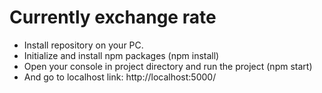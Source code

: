 # Currently exchange rate

* Install repository on your PC.
* Initialize and install npm packages (npm install)
* Open your console in project directory and run the project (npm start)
* And go to localhost link: http://localhost:5000/
